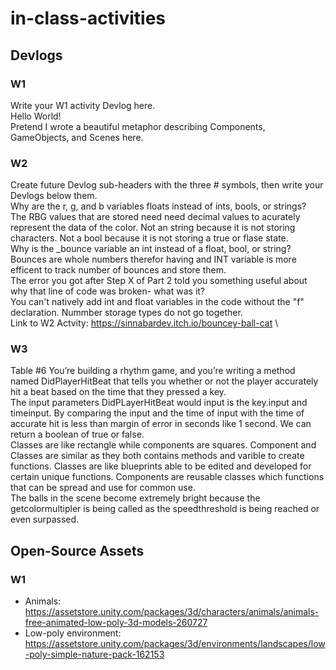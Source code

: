 # in-class-activities
## Devlogs
### W1
Write your W1 activity Devlog here.\
Hello World!\
Pretend I wrote a beautiful metaphor describing Components, GameObjects, and Scenes here.

### W2
Create future Devlog sub-headers with the three # symbols, then write your Devlogs below them.\
Why are the r, g, and b variables floats instead of ints, bools, or strings?\
The RBG values that are stored need need decimal values to acurately represent the data of the color. Not an string because it is not storing characters. Not a bool because it is not storing a true or flase state.\
Why is the _bounce variable an int instead of a float, bool, or string?\
Bounces are whole numbers therefor having and INT variable is more efficent to track number of bounces and store them.\
The error you got after Step X of Part 2 told you something useful about why that line of code was broken- what was it?\
You can't natively add int and float variables in the code without the "f" declaration. Nummber storage types do not go together.\
Link to W2 Actvity: https://sinnabardev.itch.io/bouncey-ball-cat \
### W3
Table #6
You’re building a rhythm game, and you’re writing a method named DidPlayerHitBeat that tells you whether or not the player accurately hit a beat based on the time that they pressed a key.\
The input parameters DidPLayerHitBeat would input is the key.input and timeinput. By comparing the input and the time of input with the time of accurate hit is less than margin of error in seconds like 1 second.  We can return a boolean of true or false.\
Classes are like rectangle while components are squares. Component and Classes are similar as they both contains methods and varible to create functions. Classes are like blueprints able to be edited and developed for certain unique functions. Components are reusable classes which functions that can be spread and use for common use.\
The balls in the scene become extremely bright because the getcolormultipler is being called as the speedthreshold is being reached or even surpassed.
## Open-Source Assets
### W1
- Animals: https://assetstore.unity.com/packages/3d/characters/animals/animals-free-animated-low-poly-3d-models-260727 
- Low-poly environment: https://assetstore.unity.com/packages/3d/environments/landscapes/low-poly-simple-nature-pack-162153 
